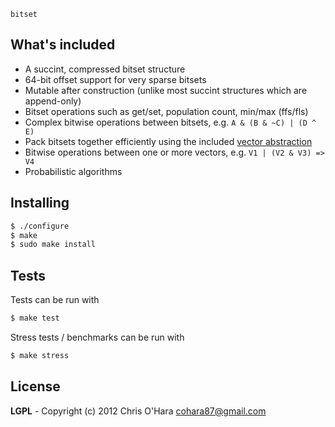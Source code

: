 `bitset`

## What's included

- A succint, compressed bitset structure
- 64-bit offset support for very sparse bitsets
- Mutable after construction (unlike most succint structures which are append-only)
- Bitset operations such as get/set, population count, min/max (ffs/fls)
- Complex bitwise operations between bitsets, e.g. `A & (B & ~C) | (D ^ E)`
- Pack bitsets together efficiently using the included [vector
  abstraction](https://github.com/chriso/bitset/blob/master/include/bitset/vector.h#L7-25)
- Bitwise operations between one or more vectors, e.g. `V1 | (V2 & V3) => V4`
- Probabilistic algorithms

## Installing

```bash
$ ./configure
$ make
$ sudo make install
```

## Tests

Tests can be run with

```bash
$ make test
```

Stress tests / benchmarks can be run with

```bash
$ make stress
```

## License

**LGPL** - Copyright (c) 2012 Chris O'Hara <cohara87@gmail.com>

